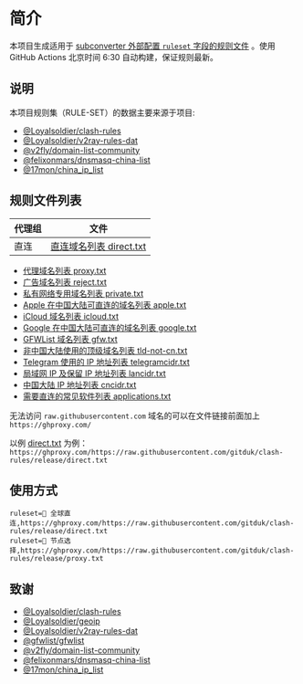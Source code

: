 # 简介

本项目生成适用于 [subconverter 外部配置 `ruleset` 字段的规则文件](https://github.com/tindy2013/subconverter/blob/master/README-cn.md#%E5%A4%96%E9%83%A8%E9%85%8D%E7%BD%AE) 。使用 GitHub Actions 北京时间 6:30 自动构建，保证规则最新。

## 说明

本项目规则集（RULE-SET）的数据主要来源于项目:
- [@Loyalsoldier/clash-rules](https://github.com/Loyalsoldier/clash-rules)
- [@Loyalsoldier/v2ray-rules-dat](https://github.com/Loyalsoldier/v2ray-rules-dat) 
- [@v2fly/domain-list-community](https://github.com/v2fly/domain-list-community)
- [@felixonmars/dnsmasq-china-list](https://github.com/felixonmars/dnsmasq-china-list)
- [@17mon/china_ip_list](https://github.com/17mon/china_ip_list)

## 规则文件列表
| 代理组 | 文件 |
| --- | --- |
| 直连 | [直连域名列表 direct.txt](https://raw.githubusercontent.com/gitduk/clash-rules/release/direct.txt) |

- [代理域名列表 proxy.txt](https://raw.githubusercontent.com/gitduk/clash-rules/release/proxy.txt)
- [广告域名列表 reject.txt](https://raw.githubusercontent.com/gitduk/clash-rules/release/reject.txt)
- [私有网络专用域名列表 private.txt](https://raw.githubusercontent.com/gitduk/clash-rules/release/private.txt)
- [Apple 在中国大陆可直连的域名列表 apple.txt](https://raw.githubusercontent.com/gitduk/clash-rules/release/apple.txt)
- [iCloud 域名列表 icloud.txt](https://raw.githubusercontent.com/gitduk/clash-rules/release/icloud.txt)
- [Google 在中国大陆可直连的域名列表 google.txt](https://raw.githubusercontent.com/gitduk/clash-rules/release/google.txt)
- [GFWList 域名列表 gfw.txt](https://raw.githubusercontent.com/gitduk/clash-rules/release/gfw.txt)
- [非中国大陆使用的顶级域名列表 tld-not-cn.txt](https://raw.githubusercontent.com/gitduk/clash-rules/release/tld-not-cn.txt)
- [Telegram 使用的 IP 地址列表 telegramcidr.txt](https://raw.githubusercontent.com/gitduk/clash-rules/release/telegramcidr.txt)
- [局域网 IP 及保留 IP 地址列表 lancidr.txt](https://raw.githubusercontent.com/gitduk/clash-rules/release/lancidr.txt)
- [中国大陆 IP 地址列表 cncidr.txt](https://raw.githubusercontent.com/gitduk/clash-rules/release/cncidr.txt)
- [需要直连的常见软件列表 applications.txt](https://raw.githubusercontent.com/gitduk/clash-rules/release/applications.txt)

无法访问 `raw.githubusercontent.com` 域名的可以在文件链接前面加上 `https://ghproxy.com/`

以例 [direct.txt](https://raw.githubusercontent.com/gitduk/clash-rules/release/direct.txt) 为例：`https://ghproxy.com/https://raw.githubusercontent.com/gitduk/clash-rules/release/direct.txt`

## 使用方式

```
ruleset=🎯 全球直连,https://ghproxy.com/https://raw.githubusercontent.com/gitduk/clash-rules/release/direct.txt
ruleset=🚀 节点选择,https://ghproxy.com/https://raw.githubusercontent.com/gitduk/clash-rules/release/proxy.txt
```

## 致谢

- [@Loyalsoldier/clash-rules](https://github.com/Loyalsoldier/clash-rules)
- [@Loyalsoldier/geoip](https://github.com/Loyalsoldier/geoip)
- [@Loyalsoldier/v2ray-rules-dat](https://github.com/Loyalsoldier/v2ray-rules-dat)
- [@gfwlist/gfwlist](https://github.com/gfwlist/gfwlist)
- [@v2fly/domain-list-community](https://github.com/v2fly/domain-list-community)
- [@felixonmars/dnsmasq-china-list](https://github.com/felixonmars/dnsmasq-china-list)
- [@17mon/china_ip_list](https://github.com/17mon/china_ip_list)
